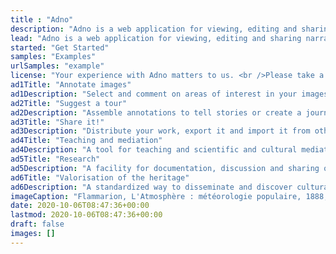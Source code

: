 ```yaml
---
title : "Adno"
description: "Adno is a web application for viewing, editing and sharing narratives and journeys on online images, static images and IIIF images."
lead: "Adno is a web application for viewing, editing and sharing narratives and journeys on online images, static images and IIIF images."
started: "Get Started"
samples: "Examples"
urlSamples: "example"
license: "Your experience with Adno matters to us. <br />Please take a moment to complete <a href='https://base.emf.fr/form/kt51KS76UO4tMiClLzEEUDlOaV8e7BV21ijKqgGp2NM'>this survey</a>."
ad1Title: "Annotate images"
ad1Description: "Select and comment on areas of interest in your images and those of others."
ad2Title: "Suggest a tour"
ad2Description: "Assemble annotations to tell stories or create a journey."
ad3Title: "Share it!"
ad3Description: "Distribute your work, export it and import it from others."
ad4Title: "Teaching and mediation"
ad4Description: "A tool for teaching and scientific and cultural mediation."
ad5Title: "Research"
ad5Description: "A facility for documentation, discussion and sharing of scientific data."
ad6Title: "Valorisation of the heritage"
ad6Description: "A standardized way to disseminate and discover cultural and heritage data."
imageCaption: "Flammarion, L'Atmosphère : météorologie populaire, 1888, woodcut in the chapter La forme du ciel"
date: 2020-10-06T08:47:36+00:00
lastmod: 2020-10-06T08:47:36+00:00
draft: false
images: []
---
```

